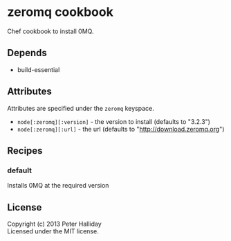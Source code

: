 zeromq cookbook
===============

Chef cookbook to install 0MQ.

## Depends

- build-essential

## Attributes

Attributes are specified under the `zeromq` keyspace.

- `node[:zeromq][:version]` - the version to install (defaults to "3.2.3")
- `node[:zeromq][:url]` - the url (defaults to "http://download.zeromq.org")

## Recipes

### default

Installs 0MQ at the required version

## License
Copyright (c) 2013 Peter Halliday  
Licensed under the MIT license.
